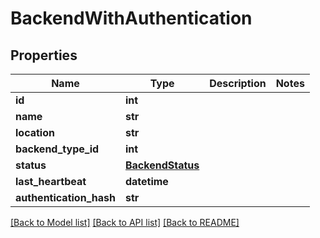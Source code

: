 # BackendWithAuthentication


## Properties
Name | Type | Description | Notes
------------ | ------------- | ------------- | -------------
**id** | **int** |  | 
**name** | **str** |  | 
**location** | **str** |  | 
**backend_type_id** | **int** |  | 
**status** | [**BackendStatus**](BackendStatus.md) |  | 
**last_heartbeat** | **datetime** |  | 
**authentication_hash** | **str** |  | 

[[Back to Model list]](../README.md#documentation-for-models) [[Back to API list]](../README.md#documentation-for-api-endpoints) [[Back to README]](../README.md)


